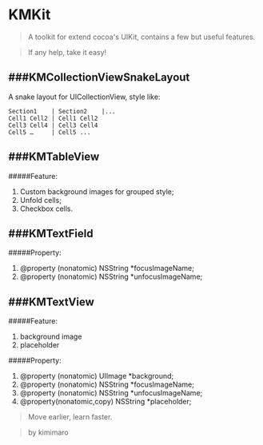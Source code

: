 KMKit
=====

>A toolkit for extend cocoa's UIKit, contains a few but useful features.

>If any help, take it easy!

###KMCollectionViewSnakeLayout
---
A snake layout for UICollectionView, style like:

	Section1    | Section2    |...
	Cell1 Cell2 | Cell1 Cell2
	Cell3 Cell4 | Cell3 Cell4
	Cell5 …     | Cell5 ...
	
###KMTableView
---
#####Feature:
1. Custom background images for grouped style;
2. Unfold cells;
3. Checkbox cells.

###KMTextField
---
#####Property:
1. @property (nonatomic) NSString *focusImageName;
2. @property (nonatomic) NSString *unfocusImageName;

###KMTextView
---
#####Feature:
1. background image
2. placeholder

#####Property:
1. @property (nonatomic) UIImage *background;
2. @property (nonatomic) NSString *focusImageName;
3. @property (nonatomic) NSString *unfocusImageName;
4. @property(nonatomic,copy) NSString *placeholder;

>Move earlier, learn faster.

>by kimimaro 